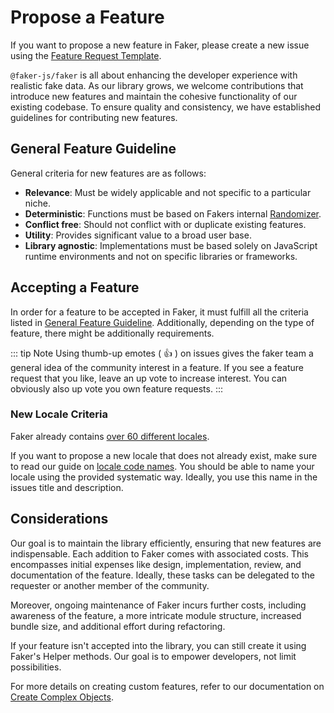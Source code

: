 # Propose a Feature

If you want to propose a new feature in Faker, please create a new issue using the [Feature Request Template](https://github.com/faker-js/faker/issues/new?labels=s%3A+pending+triage%2Cc%3A+feature%2Cs%3A+waiting+for+user+interest&projects=&template=feature_request.yml).

`@faker-js/faker` is all about enhancing the developer experience with realistic fake data.
As our library grows, we welcome contributions that introduce new features and maintain the cohesive functionality of our existing codebase.
To ensure quality and consistency, we have established guidelines for contributing new features.

## General Feature Guideline

General criteria for new features are as follows:

- **Relevance**: Must be widely applicable and not specific to a particular niche.
- **Deterministic**: Functions must be based on Fakers internal [Randomizer](/api/randomizer).
- **Conflict free**: Should not conflict with or duplicate existing features.
- **Utility**: Provides significant value to a broad user base.
- **Library agnostic**: Implementations must be based solely on JavaScript runtime environments and not on specific libraries or frameworks.

## Accepting a Feature

In order for a feature to be accepted in Faker, it must fulfill all the criteria listed in [General Feature Guideline](#general-feature-guideline).
Additionally, depending on the type of feature, there might be additionally requirements.

::: tip Note
Using thumb-up emotes ( :+1: ) on issues gives the faker team a general idea of the community interest in a feature.
If you see a feature request that you like, leave an up vote to increase interest.
You can obviously also up vote you own feature requests.
:::

### New Locale Criteria

Faker already contains [over 60 different locales](/guide/localization#available-locales).

If you want to propose a new locale that does not already exist, make sure to read our guide on [locale code names](/guide/localization#locale-codes).
You should be able to name your locale using the provided systematic way.
Ideally, you use this name in the issues title and description.

## Considerations

Our goal is to maintain the library efficiently, ensuring that new features are indispensable.
Each addition to Faker comes with associated costs.
This encompasses initial expenses like design, implementation, review, and documentation of the feature.
Ideally, these tasks can be delegated to the requester or another member of the community.

Moreover, ongoing maintenance of Faker incurs further costs, including awareness of the feature, a more intricate module structure, increased bundle size, and additional effort during refactoring. 

If your feature isn't accepted into the library, you can still create it using Faker's Helper methods. 
Our goal is to empower developers, not limit possibilities.

For more details on creating custom features, refer to our documentation on [Create Complex Objects](/guide/usage#create-complex-objects).
